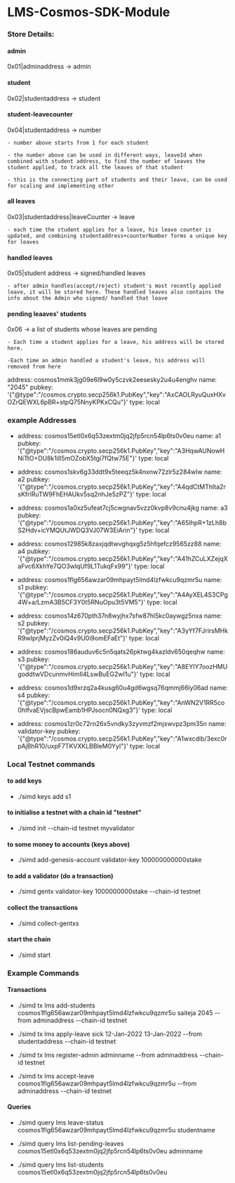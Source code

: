 # LMS-Cosmos-SDK-Module

### Store Details:


#### admin
 0x01|adminaddress -> admin

#### student
 0x02|studentaddress -> student


#### student-leavecounter
0x04|studentaddress -> number
    
    - number above starts from 1 for each student

    - the number above can be used in different ways, leaveId when combined with student address, to find the number of leaves the student applied, to track all the leaves of that student

    - this is the connecting part of students and their leave, can be used for scaling and implementing other 

#### all leaves
0x03|studentaddress|leaveCounter -> leave
    
    - each time the student applies for a leave, his leave counter is updated, and combining studentaddress+counterNumber forms a unique key for leaves


#### handled leaves
0x05|student address -> signed/handled leaves

    - after admin handles(accept/reject) student's most recently applied leave, it will be stored here. These handled leaves also contains the info about the Admin who signed/ handled that leave

#### pending leaaves' students
0x06 -> a list of students whose leaves are pending

    - Each time a student applies for a leave, his address will be stored here.

    -Each time an admin handled a student's leave, his address will removed from here 


address: cosmos1mmk3jg09e6l9w0y5czvk2eesesky2u4u4enghv
  name: "2045"
  pubkey: '{"@type":"/cosmos.crypto.secp256k1.PubKey","key":"AxCAOLRyuQuxHXvOZrQEWXL6pBR+stpQ75NnyKPKxCQu"}'
  type: local


### example Addresses

- address: cosmos15etl0x6q53zextm0jq2jfp5rcn54lp6ts0v0eu
  name: a1
  pubkey: '{"@type":"/cosmos.crypto.secp256k1.PubKey","key":"A3HqwAUNowHNiTtO+DU8k1iIl5mOZobX5tgi7fQtw75E"}'
  type: local

- address: cosmos1skv6g33ddt9x5teeqz5k4nxnw72zlr5z284wlw
  name: a2
  pubkey: '{"@type":"/cosmos.crypto.secp256k1.PubKey","key":"A4qdCtMThlta2rsKfrlRuTW9FhEHAUkv5sq2nhJe5zPZ"}'
  type: local

- address: cosmos1a0xz5ufeat7cj5cwgnav5vzz0kvp8v9cnu4jkg
  name: a3
  pubkey: '{"@type":"/cosmos.crypto.secp256k1.PubKey","key":"A65IhpR+1zLh8bS2Hdv+icYMQUtJWDQ3VJ07W3EiArin"}'
  type: local

- address: cosmos12985k8zaxjqdtwvghqxg5z5hfqefcz9565zz88
  name: a4
  pubkey: '{"@type":"/cosmos.crypto.secp256k1.PubKey","key":"A41hZCuLXZejqXaFvc6XkhYe7QO3wlqUf9L1TukqFx99"}'
  type: local

- address: cosmos1flg656awzar09mhpayt5lmd4lzfwkcu9qzmr5u
  name: s1
  pubkey: '{"@type":"/cosmos.crypto.secp256k1.PubKey","key":"A4AyXEL4S3CPg4W+a/LzmA3B5CF3Y0t5RNuOpu3t5VM5"}'
  type: local

- address: cosmos14z670pth37n8wyjhx7sfw87hl5kc0aywgz5nxa
  name: s2
  pubkey: '{"@type":"/cosmos.crypto.secp256k1.PubKey","key":"A3yYf7FJrirsMHkR9wIprjMyzZv0iQ4v9U0i9omEFaEt"}'
  type: local

- address: cosmos186auduv6c5n5qats26pktwg4kazldv650qeqhw
  name: s3
  pubkey: '{"@type":"/cosmos.crypto.secp256k1.PubKey","key":"A8EYIY7oozHMUgoddtwVDcunmvHimIl4LswBuEG2wI1u"}'
  type: local

- address: cosmos1d9xrzq2a4kusg60u4gd6wgsq76qmmj66ly06ad
  name: s4
  pubkey: '{"@type":"/cosmos.crypto.secp256k1.PubKey","key":"AnWN2V1RR5co0hIfvaEVjscBpwEamb1HPJsocn0NQxg3"}'
  type: local

- address: cosmos1zr0c72rn26x5vndky3zyvmzf2mjswvpz3pm35n
  name: validator-key
  pubkey: '{"@type":"/cosmos.crypto.secp256k1.PubKey","key":"A1wxcdib/3exc0rpAjBhR10/uxpF7TKVXKLBBleM0YyI"}'
  type: local


### Local Testnet commands 

#### to add keys
- ./simd keys add s1 

#### to initialise a testnet with a chain id "testnet"
- ./simd init --chain-id testnet myvalidator

#### to some money to accounts (keys above)
- ./simd add-genesis-account validator-key 100000000000stake


#### to add a validator (do a transaction)
- ./simd gentx validator-key 1000000000stake --chain-id testnet

#### collect the transactions
- ./simd collect-gentxs

#### start the chain
- ./simd start


### Example Commands

#### Transactions

- ./simd tx lms add-students cosmos1flg656awzar09mhpayt5lmd4lzfwkcu9qzmr5u saiteja 2045 --from adminaddress --chain-id testnet

- ./simd tx lms apply-leave sick 12-Jan-2022 13-Jan-2022 --from studentaddress --chain-id testnet

- ./simd tx lms register-admin adminname --from adminaddress --chain-id testnet

- ./simd tx lms accept-leave cosmos1flg656awzar09mhpayt5lmd4lzfwkcu9qzmr5u --from adminaddress --chain-id testnet


#### Queries

- ./simd query lms leave-status cosmos1flg656awzar09mhpayt5lmd4lzfwkcu9qzmr5u studentname


- ./simd query lms list-pending-leaves cosmos15etl0x6q53zextm0jq2jfp5rcn54lp6ts0v0eu adminname

 - ./simd query lms list-students cosmos15etl0x6q53zextm0jq2jfp5rcn54lp6ts0v0eu